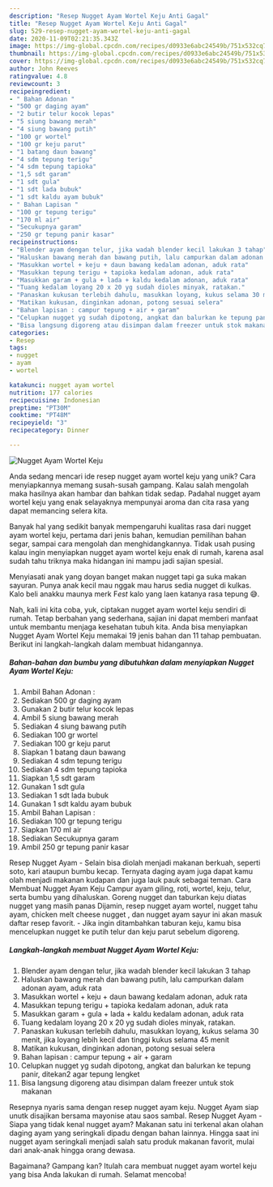 ```yaml
---
description: "Resep Nugget Ayam Wortel Keju Anti Gagal"
title: "Resep Nugget Ayam Wortel Keju Anti Gagal"
slug: 529-resep-nugget-ayam-wortel-keju-anti-gagal
date: 2020-11-09T02:21:35.343Z
image: https://img-global.cpcdn.com/recipes/d0933e6abc24549b/751x532cq70/nugget-ayam-wortel-keju-foto-resep-utama.jpg
thumbnail: https://img-global.cpcdn.com/recipes/d0933e6abc24549b/751x532cq70/nugget-ayam-wortel-keju-foto-resep-utama.jpg
cover: https://img-global.cpcdn.com/recipes/d0933e6abc24549b/751x532cq70/nugget-ayam-wortel-keju-foto-resep-utama.jpg
author: John Reeves
ratingvalue: 4.8
reviewcount: 3
recipeingredient:
- " Bahan Adonan "
- "500 gr daging ayam"
- "2 butir telur kocok lepas"
- "5 siung bawang merah"
- "4 siung bawang putih"
- "100 gr wortel"
- "100 gr keju parut"
- "1 batang daun bawang"
- "4 sdm tepung terigu"
- "4 sdm tepung tapioka"
- "1,5 sdt garam"
- "1 sdt gula"
- "1 sdt lada bubuk"
- "1 sdt kaldu ayam bubuk"
- " Bahan Lapisan "
- "100 gr tepung terigu"
- "170 ml air"
- "Secukupnya garam"
- "250 gr tepung panir kasar"
recipeinstructions:
- "Blender ayam dengan telur, jika wadah blender kecil lakukan 3 tahap"
- "Haluskan bawang merah dan bawang putih, lalu campurkan dalam adonan ayam, aduk rata"
- "Masukkan wortel + keju + daun bawang kedalam adonan, aduk rata"
- "Masukkan tepung terigu + tapioka kedalam adonan, aduk rata"
- "Masukkan garam + gula + lada + kaldu kedalam adonan, aduk rata"
- "Tuang kedalam loyang 20 x 20 yg sudah dioles minyak, ratakan."
- "Panaskan kukusan terlebih dahulu, masukkan loyang, kukus selama 30 menit, jika loyang lebih kecil dan tinggi kukus selama 45 menit"
- "Matikan kukusan, dinginkan adonan, potong sesuai selera"
- "Bahan lapisan : campur tepung + air + garam"
- "Celupkan nugget yg sudah dipotong, angkat dan balurkan ke tepung panir, ditekan2 agar tepung lengket"
- "Bisa langsung digoreng atau disimpan dalam freezer untuk stok makanan"
categories:
- Resep
tags:
- nugget
- ayam
- wortel

katakunci: nugget ayam wortel 
nutrition: 177 calories
recipecuisine: Indonesian
preptime: "PT30M"
cooktime: "PT48M"
recipeyield: "3"
recipecategory: Dinner

---
```



![Nugget Ayam Wortel Keju](https://img-global.cpcdn.com/recipes/d0933e6abc24549b/751x532cq70/nugget-ayam-wortel-keju-foto-resep-utama.jpg)

Anda sedang mencari ide resep nugget ayam wortel keju yang unik? Cara menyiapkannya memang susah-susah gampang. Kalau salah mengolah maka hasilnya akan hambar dan bahkan tidak sedap. Padahal nugget ayam wortel keju yang enak selayaknya mempunyai aroma dan cita rasa yang dapat memancing selera kita.

Banyak hal yang sedikit banyak mempengaruhi kualitas rasa dari nugget ayam wortel keju, pertama dari jenis bahan, kemudian pemilihan bahan segar, sampai cara mengolah dan menghidangkannya. Tidak usah pusing kalau ingin menyiapkan nugget ayam wortel keju enak di rumah, karena asal sudah tahu triknya maka hidangan ini mampu jadi sajian spesial.

Menyiasati anak yang doyan banget makan nugget tapi ga suka makan sayuran. Punya anak kecil mau nggak mau harus sedia nugget di kulkas. Kalo beli anakku maunya merk F*est* kalo yang laen katanya rasa tepung 😅.


Nah, kali ini kita coba, yuk, ciptakan nugget ayam wortel keju sendiri di rumah. Tetap berbahan yang sederhana, sajian ini dapat memberi manfaat untuk membantu menjaga kesehatan tubuh kita. Anda bisa menyiapkan Nugget Ayam Wortel Keju memakai 19 jenis bahan dan 11 tahap pembuatan. Berikut ini langkah-langkah dalam membuat hidangannya.

<!--inarticleads1-->

##### Bahan-bahan dan bumbu yang dibutuhkan dalam menyiapkan Nugget Ayam Wortel Keju:

1. Ambil  Bahan Adonan :
1. Sediakan 500 gr daging ayam
1. Gunakan 2 butir telur kocok lepas
1. Ambil 5 siung bawang merah
1. Sediakan 4 siung bawang putih
1. Sediakan 100 gr wortel
1. Sediakan 100 gr keju parut
1. Siapkan 1 batang daun bawang
1. Sediakan 4 sdm tepung terigu
1. Sediakan 4 sdm tepung tapioka
1. Siapkan 1,5 sdt garam
1. Gunakan 1 sdt gula
1. Sediakan 1 sdt lada bubuk
1. Gunakan 1 sdt kaldu ayam bubuk
1. Ambil  Bahan Lapisan :
1. Sediakan 100 gr tepung terigu
1. Siapkan 170 ml air
1. Sediakan Secukupnya garam
1. Ambil 250 gr tepung panir kasar


Resep Nugget Ayam - Selain bisa diolah menjadi makanan berkuah, seperti soto, kari ataupun bumbu kecap. Ternyata daging ayam juga dapat kamu olah menjadi makanan kudapan dan juga lauk pauk sebagai teman. Cara Membuat Nugget Ayam Keju Campur ayam giling, roti, wortel, keju, telur, serta bumbu yang dihaluskan. Goreng nugget dan taburkan keju diatas nugget yang masih panas Dijamin, resep nugget ayam wortel, nugget tahu ayam, chicken melt cheese nugget , dan nugget ayam sayur ini akan masuk daftar resep favorit. - Jika ingin ditambahkan taburan keju, kamu bisa mencelupkan nugget ke putih telur dan keju parut sebelum digoreng. 

<!--inarticleads2-->

##### Langkah-langkah membuat Nugget Ayam Wortel Keju:

1. Blender ayam dengan telur, jika wadah blender kecil lakukan 3 tahap
1. Haluskan bawang merah dan bawang putih, lalu campurkan dalam adonan ayam, aduk rata
1. Masukkan wortel + keju + daun bawang kedalam adonan, aduk rata
1. Masukkan tepung terigu + tapioka kedalam adonan, aduk rata
1. Masukkan garam + gula + lada + kaldu kedalam adonan, aduk rata
1. Tuang kedalam loyang 20 x 20 yg sudah dioles minyak, ratakan.
1. Panaskan kukusan terlebih dahulu, masukkan loyang, kukus selama 30 menit, jika loyang lebih kecil dan tinggi kukus selama 45 menit
1. Matikan kukusan, dinginkan adonan, potong sesuai selera
1. Bahan lapisan : campur tepung + air + garam
1. Celupkan nugget yg sudah dipotong, angkat dan balurkan ke tepung panir, ditekan2 agar tepung lengket
1. Bisa langsung digoreng atau disimpan dalam freezer untuk stok makanan


Resepnya nyaris sama dengan resep nugget ayam keju. Nugget Ayam siap unutk disajikan bersama mayonise atau saos sambal. Resep Nugget Ayam - Siapa yang tidak kenal nugget ayam? Makanan satu ini terkenal akan olahan daging ayam yang seringkali dipadu dengan bahan lainnya. Hingga saat ini nugget ayam seringkali menjadi salah satu produk makanan favorit, mulai dari anak-anak hingga orang dewasa. 

Bagaimana? Gampang kan? Itulah cara membuat nugget ayam wortel keju yang bisa Anda lakukan di rumah. Selamat mencoba!
